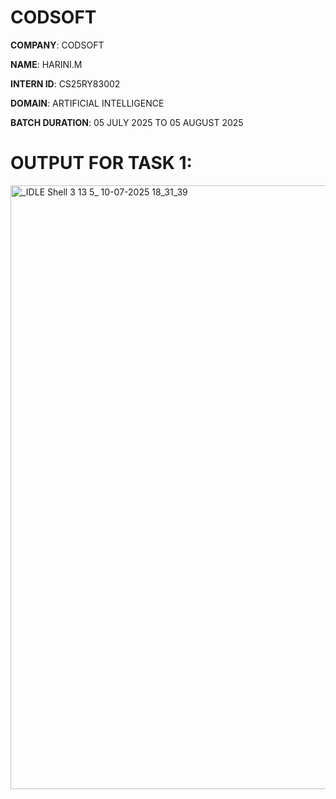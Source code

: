 
# CODSOFT

**COMPANY**: CODSOFT

**NAME**: HARINI.M

**INTERN ID**: CS25RY83002

**DOMAIN**: ARTIFICIAL INTELLIGENCE

**BATCH DURATION**: 05 JULY 2025 TO 05 AUGUST 2025

# OUTPUT FOR TASK 1:
<img width="1920" height="966" alt="_IDLE Shell 3 13 5_ 10-07-2025 18_31_39" src="https://github.com/user-attachments/assets/62b6592d-b8b4-4376-a1c9-27d2d7c243b7" />
